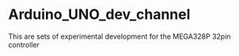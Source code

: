 # Arduino_UNO_dev_channel
This are sets of experimental development for the MEGA328P 32pin controller
